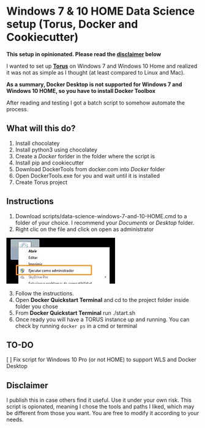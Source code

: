 # Windows 7 & 10 HOME Data Science setup (Torus, Docker and Cookiecutter)

**This setup in opinionated. Please read the [disclaimer](#disclaimer) below**

I wanted to set up **[Torus](https://github.com/manifoldai/docker-cookiecutter-data-science)** on Windows 7 and Windows 10 Home and realized it was not as simple as I thought (at least compared to Linux and Mac).

**As a summary, Docker Desktop is not supported for Windows 7 and Windows 10 HOME, so you have to install Docker Toolbox**

After reading and testing I got a batch script to somehow automate the process. 

## What will this do?
1. Install chocolatey
2. Install python3 using chocolatey
3. Create a _Docker_ forlder in the folder where the script is
4. Install pip and cookiecutter
4. Download DockerTools from docker.com into _Docker_ folder
5. Open DockerTools.exe for you and wait until it is installed
6. Create Torus project

## Instructions

1. Download scripts/data-science-windows-7-and-10-HOME.cmd to a folder of your choice. I recommend your _Documents_ or _Desktop_ folder.
2. Right clic on the file and click on open as administrator

![](open-as-admin.jpg)

3. Follow the instructions.
4. Open **Docker Quickstart Terminal** and cd to the project folder inside folder you chose
5. From **Docker Quickstart Terminal** run ./start.sh
6. Once ready you will have a TORUS instance up and running. You can check by running `docker ps` in a cmd or terminal

## TO-DO
[ ] Fix script for Windows 10 Pro (or not HOME) to support WLS and Docker Desktop

## Disclaimer
I publish this in case others find it useful. Use it under your own risk. This script is opionated, meaning I chose the tools and paths I liked, which may be different from those you want. You are free to modify it according to your needs.